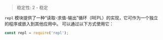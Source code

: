 
<!--introduced_in=v0.10.0-->

> 稳定性: 2 - 稳定

<!-- source_link=lib/repl.js -->

`repl` 模块提供了一种“读取-求值-输出”循环（REPL）的实现，它可作为一个独立的程序或嵌入到其他应用中。
可以通过以下方式使用它：

```js
const repl = require('repl');
```


